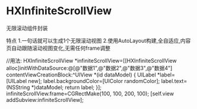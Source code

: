 # HXInfiniteScrollView
无限滚动组件封装

特点
1.一句话就可以生成1个无限滚动视图
2.使用AutoLayout构建,全自适应,内容页自动跟随滚动视图变化,无需任何frame调整

//用法:
    HXInfiniteScrollView *infiniteScrollView=[[HXInfiniteScrollView alloc]initWithDataSource:@[@"数据1",@"数据2",@"数据3",@"数据4"] contentViewCreationBlock:^UIView *(id dataModel) {
        UILabel *label=[UILabel new];
        label.backgroundColor=[UIColor randomColor];
        label.text=(NSString *)dataModel;
        return label;
    }];
    infiniteScrollView.frame=CGRectMake(100, 100, 200, 100);
    [self.view addSubview:infiniteScrollView]; 
